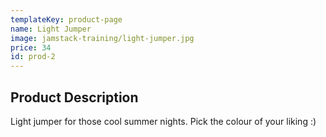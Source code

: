 ```yaml
---
templateKey: product-page
name: Light Jumper
image: jamstack-training/light-jumper.jpg
price: 34
id: prod-2
---
```

## Product Description

Light jumper for those cool summer nights. Pick the colour of your liking :)